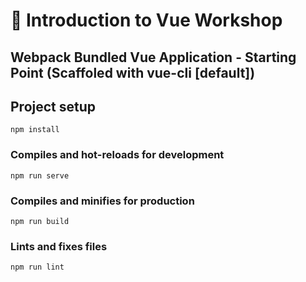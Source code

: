 # 💪 Introduction to Vue Workshop

## Webpack Bundled Vue Application - Starting Point (Scaffoled with vue-cli [default])

## Project setup
```
npm install
```

### Compiles and hot-reloads for development
```
npm run serve
```

### Compiles and minifies for production
```
npm run build
```

### Lints and fixes files
```
npm run lint
```

